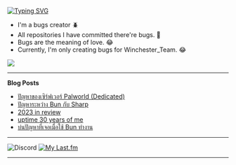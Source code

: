 [![Typing SVG](https://readme-typing-svg.herokuapp.com?font=Kanit&size=30&color=FF5E5E&vCenter=true&height=48&lines=Hello+world.+I'm+Pickyzz.+%F0%9F%91%8B)](https://git.io/typing-svg)

- I'm a bugs creator 🪲
- All repositories I have committed there're bugs. 🎃
- Bugs are the meaning of love. 😂
- Currently, I'm only creating bugs for Winchester_Team. 😂

![](http://github-profile-summary-cards.vercel.app/api/cards/repos-per-language?username=pickyzz&theme=monokai)

-------

**Blog Posts**

<!-- BLOG-POST-LIST:START -->
- [ปัญหาของเซิร์ฟเวอร์ Palworld &lpar;Dedicated&rpar;](https://pickyzz.dev/blog/palworld-dedicated-server-issue)
- [ปัญหาระหว่าง Bun กับ Sharp](https://pickyzz.dev/blog/fix-sharp-issue-with-bun)
- [2023 in review](https://pickyzz.dev/blog/2023-review)
- [uptime 30 years of me](https://pickyzz.dev/blog/up-time-30-years)
- [บ่นปัญหาที่เจอเมื่อใช้ Bun ทำงาน](https://pickyzz.dev/blog/bun-and-sharp-issue)
<!-- BLOG-POST-LIST:END -->

------

![Discord](https://lanyard-profile-readme.vercel.app/api/77791675115642880?hideTimestamp=false&idleMessage=No+activity+now...&hideDiscrim=true&hideTimestamp=true) [![My Last.fm](https://lrpr.amatama.net/api?user=pikcolokung&love=true&loved_style=3&count=3)](https://www.last.fm/user/pikcolokung)

-------
